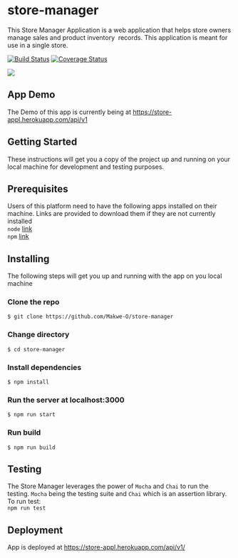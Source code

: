 # store-manager
This Store Manager Application is a web application that helps store owners manage sales and product inventory  records. This application is meant for use in a single store. 

[![Build Status](https://travis-ci.org/Makwe-O/store-manager.svg?branch=ft-get-specific-sale-record-endpoint-%23161282767)](https://travis-ci.org/Makwe-O/store-manager)
[![Coverage Status](https://coveralls.io/repos/github/Makwe-O/store-manager/badge.svg?branch=develop)](https://coveralls.io/github/Makwe-O/store-manager?branch=develop)

<a href="https://codeclimate.com/github/Makwe-O/store-manager/maintainability"><img src="https://api.codeclimate.com/v1/badges/6d93e8460979157b28a8/maintainability" /></a>

## App Demo
The Demo of this app is currently being at https://store-appl.herokuapp.com/api/v1
## Getting Started
These instructions will get you a copy of the project up and running on your local machine for development and testing purposes. 
## Prerequisites
Users of this platform need to have the following apps installed on their machine. Links are provided to download them if they are not currently installed   
`node` [link](https://nodejs.org/en/download/)   
`npm` [link](https://www.npmjs.com/get-npm)  
## Installing
The following steps will get you up and running with the app on you local machine   
### Clone the repo   
`$ git clone https://github.com/Makwe-O/store-manager `  
### Change directory
`$ cd store-manager`
### Install dependencies
`$ npm install`
### Run the server at localhost:3000
`$ npm run start`
### Run build
`$ npm run build`
## Testing
The Store Manager leverages the power of `Mocha` and `Chai` to run the testing. `Mocha` being the testing suite and `Chai` which is an assertion library. To run test:   
`npm run test`
## Deployment
App is deployed at https://store-appl.herokuapp.com/api/v1/
